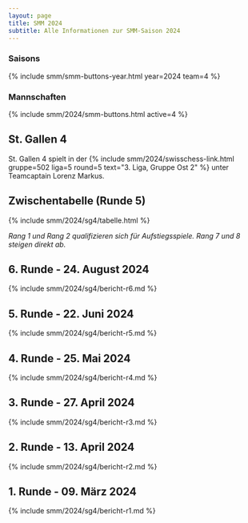 ```yaml
---
layout: page
title: SMM 2024
subtitle: Alle Informationen zur SMM-Saison 2024
---
```


### Saisons

{% include smm/smm-buttons-year.html year=2024 team=4 %}

### Mannschaften

{% include smm/2024/smm-buttons.html active=4 %}

## St. Gallen 4

St. Gallen 4 spielt in der {% include smm/2024/swisschess-link.html gruppe=502 liga=5 round=5 text="3. Liga, Gruppe Ost 2" %} unter Teamcaptain Lorenz Markus.

## Zwischentabelle (Runde 5)

{% include smm/2024/sg4/tabelle.html %}

_Rang 1 und Rang 2 qualifizieren sich für Aufstiegsspiele. Rang 7 und 8 steigen direkt ab._

## 6. Runde - 24. August 2024

{% include smm/2024/sg4/bericht-r6.md %}

## 5. Runde - 22. Juni 2024

{% include smm/2024/sg4/bericht-r5.md %}

## 4. Runde - 25. Mai 2024

{% include smm/2024/sg4/bericht-r4.md %}

## 3. Runde - 27. April 2024

{% include smm/2024/sg4/bericht-r3.md %}

## 2. Runde - 13. April 2024

{% include smm/2024/sg4/bericht-r2.md %}

## 1. Runde - 09. März 2024

{% include smm/2024/sg4/bericht-r1.md %}

<style>
table th, table td:nth-of-type(4) {
    white-space: nowrap;
}
</style>
